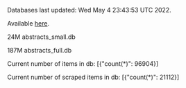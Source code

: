 Databases last updated: Wed May  4 23:43:53 UTC 2022. 

Available [here](https://github.com/cbeauhilton/ash-db/releases).


24M	abstracts_small.db

187M	abstracts_full.db

Current number of items in db:
[{"count(*)": 96904}]

Current number of scraped items in db:
[{"count(*)": 21112}]
